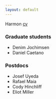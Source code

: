 ```yaml
---
layout: default
---
```


Harmon [cv](./assets/harmonCvMay15.pdf)

### Graduate students
 - Denim Jochimsen
 - Daniel Caetano

### Postdocs
 - Josef Uyeda
 - Rafael Maia
 - Cody Hinchliff
 - Eliot Miller
